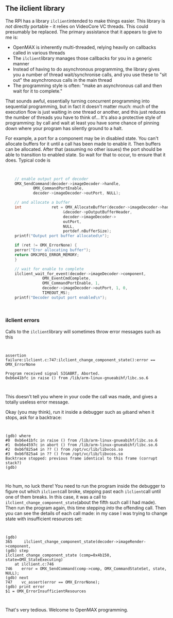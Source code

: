 
##  The ilclient library 


The RPI has a library `ilclient`intended to make things easier.
This library is _not_ directly portable - it relies on
VideoCore VC threads.
This could presumably be replaced. The primary assistance that it appears
to give to me is:

+ OpenMAX is inherently multi-threaded, relying heavily on callbacks
called in various threads
+ The `ilclient`library manages those callbacks for you
in a generic manner
+ Instead of having to do asynchronous programming, the library gives
you a number of thread wait/synchronise calls, and you use
these to "sit out" the asynchronous calls in the main thread
+ The programming style is often: "make an asynchronous call and then
wait for it to complete."

That sounds awful, essentially turning concurrent programming into sequential
programming, but in fact it doesn't matter much: much of the
execution flow is just waiting in one thread or another,
and this just reduces the number of threads you have to think of...
It's also a protective style of programming: by call and wait at least
you have some chance of pinning down where your program has silently
ground to a halt.


For example, a port for a component
may be in disabled state. You can't allocate
buffers for it until a call has been made to enable it.
Then buffers can be allocated. After that (assuming no other
issues) the port should be able to transition to
enabled state. So wait for that to occur, to ensure that
it does. Typical code is

```cpp

	
    // enable output port of decoder
    OMX_SendCommand(decoder->imageDecoder->handle,
		    OMX_CommandPortEnable,
		    decoder->imageDecoder->outPort, NULL);

    // and allocate a buffer
    int             ret = OMX_AllocateBuffer(decoder->imageDecoder->handle,
					     &decoder->pOutputBufferHeader,
					     decoder->imageDecoder->
					     outPort,
					     NULL,
					     portdef.nBufferSize);
    printf("Output port buffer allocated\n");

    if (ret != OMX_ErrorNone) {
	perror("Eror allocating buffer");
	return OMXJPEG_ERROR_MEMORY;
    }

    // wait for enable to complete
    ilclient_wait_for_event(decoder->imageDecoder->component,
			    OMX_EventCmdComplete,
			    OMX_CommandPortEnable, 1,
			    decoder->imageDecoder->outPort, 1, 0,
			    TIMEOUT_MS);
    printf("Decoder output port enabled\n");
	
      
```

###  ilclient errors 


Calls to the `ilclient`library will sometimes
throw error messages such as this

```

	
assertion failure:ilclient.c:747:ilclient_change_component_state():error == OMX_ErrorNone

Program received signal SIGABRT, Aborted.
0xb6e41bfc in raise () from /lib/arm-linux-gnueabihf/libc.so.6
	
      
```


This doesn't tell you where in your code the call was made, and gives
a totally useless error message.


Okay (you may think), run it
inside a debugger such as `gdb`and when it stops,
ask for a backtrace:

```

	
(gdb) where
#0  0xb6e41bfc in raise () from /lib/arm-linux-gnueabihf/libc.so.6
#1  0xb6e4597c in abort () from /lib/arm-linux-gnueabihf/libc.so.6
#2  0xb6f825a4 in ?? () from /opt/vc/lib/libvcos.so
#3  0xb6f825a4 in ?? () from /opt/vc/lib/libvcos.so
Backtrace stopped: previous frame identical to this frame (corrupt stack?)
(gdb) 
	
      
```


Ho hum, no luck there! You need to run the program inside the
debugger to figure out which `ilclient`call
broke, stepping past each `ilclient`call until one
of them breaks. In this case, it was a call to `ilclient_change_component_state`(about the fifth such call I had made).
Then run the program again, this time stepping _into_ the offending call. Then you can see the details of each
call made: in my case I was trying to change state with
insufficient resources set:

```

	
(gdb) 
365	    ilclient_change_component_state(decoder->imageRender->component,
(gdb) step
ilclient_change_component_state (comp=0x4b150, state=OMX_StateExecuting)
    at ilclient.c:746
746	   error = OMX_SendCommand(comp->comp, OMX_CommandStateSet, state, NULL);
(gdb) next
747	   vc_assert(error == OMX_ErrorNone);
(gdb) print error
$1 = OMX_ErrorInsufficientResources
	
      
```


That's very tedious. Welcome to OpenMAX programming.
